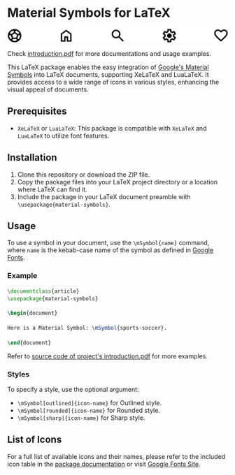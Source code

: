# Material Symbols for LaTeX

![Showcase of symbols](docs/showcase.jpg)

Check [introduction.pdf](/docs/introduction.pdf) for more documentations and usage examples.

This LaTeX package enables the easy integration of [Google's Material Symbols](https://fonts.google.com/icons) into LaTeX documents, supporting XeLaTeX and LuaLaTeX. It provides access to a wide range of icons in various styles, enhancing the visual appeal of documents.

## Prerequisites

- `XeLaTeX` or `LuaLaTeX`: This package is compatible with `XeLaTeX` and `LuaLaTeX` to utilize font features.

## Installation

1. Clone this repository or download the ZIP file.
2. Copy the package files into your LaTeX project directory or a location where LaTeX can find it.
3. Include the package in your LaTeX document preamble with `\usepackage{material-symbols}`.

## Usage

To use a symbol in your document, use the `\mSymbol{name}` command, where `name` is the kebab-case name of the symbol as defined in [Google Fonts](https://fonts.google.com/icons).

### Example

```latex
\documentclass{article}
\usepackage{material-symbols}

\begin{document}

Here is a Material Symbol: \mSymbol{sports-soccer}.

\end{document}
```

Refer to [source code of project's introduction.pdf](/example-main.tex) for more examples.

### Styles

To specify a style, use the optional argument:

- `\mSymbol[outlined]{icon-name}` for Outlined style.
- `\mSymbol[rounded]{icon-name}` for Rounded style.
- `\mSymbol[sharp]{icon-name}` for Sharp style.

## List of Icons

For a full list of available icons and their names, please refer to the included icon table in the [package documentation](docs/introduction.pdf) or visit [Google Fonts Site](https://fonts.google.com/icons).
